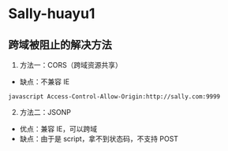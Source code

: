 # Sally-huayu1
## 跨域被阻止的解决方法
1. 方法一：CORS（跨域资源共享）
* 缺点：不兼容 IE

``javascript
Access-Control-Allow-Origin:http://sally.com:9999
``


2. 方法二：JSONP

* 优点：兼容 IE，可以跨域
* 缺点：由于是 script，拿不到状态码，不支持 POST


